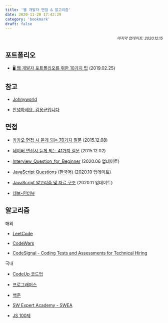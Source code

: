 ```yaml
---
title: '웹 개발자 면접 & 알고리즘'
date: 2020-11-20 17:42:29
category: 'bookmark'
draft: false
---
```


<div style="font-size: 12px; font-style: italic; text-align: right;">
마지막 업데이트: 2020.12.15
</div>

## 포트폴리오

- [🖥 웹 개발자 포트폴리오를 위한 10가지 팁](https://velog.io/@chris/10-web-developer-portfolio-tips) (2019.02.25)

## 참고

- [Johnyworld](http://johnyworld.com/)

- [안녕하세요, 김용균입니다](https://edykim.com/ko/)

## 면접

- [카카오 면접 시 듣게 되는 70가지 질문](http://www.bloter.net/archives/245529) (2015.12.08)

- [네이버 면접시 듣게 되는 41가지 질문](http://www.bloter.net/archives/245110) (2015.12.02)

- [Interview_Question_for_Beginner](https://github.com/JaeYeopHan/Interview_Question_for_Beginner) (2020.06 업데이트)

- [JavaScript Questions (한국어)](https://github.com/lydiahallie/javascript-questions/blob/master/ko-KR/README-ko_KR.md) (2020.10 업데이트)

- [JavaScript 알고리즘 및 자료 구조](https://github.com/trekhleb/javascript-algorithms/blob/master/README.ko-KR.md) (2020.11 업데이트)

- [데브-인터뷰](https://dev-interview.com/interviews)

## 알고리즘

<p>해외</p>

- [LeetCode](https://leetcode.com/)

- [CodeWars](https://www.codewars.com/)

- [CodeSignal - Coding Tests and Assessments for Technical Hiring](https://codesignal.com/)

<p>국내</p>

- [CodeUp 코드업](https://codeup.kr/)

- [프로그래머스](https://programmers.co.kr/)

- [백준](https://www.acmicpc.net/)

- [SW Expert Academy - SWEA](https://swexpertacademy.com/main/main.do)

- [JS 100제](https://www.notion.so/JS-100-94d97d294dd14c9b911a02c840fa9f2d)
